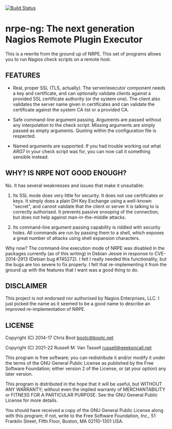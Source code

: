 [![Build Status](https://app.travis-ci.com/russellvt/nrpe-ng.svg?branch=master)](https://app.travis-ci.com/russellvt/nrpe-ng)

nrpe-ng: The next generation Nagios Remote Plugin Executor
==========================================================

This is a rewrite from the ground up of NRPE. This set of programs allows you
to run Nagios check scripts on a remote host.


FEATURES
--------

  * Real, proper SSL (TLS, actually). The server/executor component needs a key
    and certificate, and can optionally validate clients against a provided SSL
    certificate authority (or the system one). The client also validates the
    server name given in certificates and can validate the certificate against
    the system CA list or a provided CA.

  * Safe command-line argument passing. Arguments are passed without any
    interpolation to the check script. Missing arguments are simply passed as
    empty arguments. Quoting within the configuration file is respected.

  * Named arguments are supported. If you had trouble working out what $ARG7$
    in your check script was for, you can now call it something sensible
    instead.


WHY? IS NRPE NOT GOOD ENOUGH?
-----------------------------

No. It has several weaknesses and issues that make it unsuitable:

  1. Its SSL mode does very little for security. It does not use certificates
     or keys. It simply does a plain DH Key Exchange using a well-known
     "secret", and cannot validate that the client or server it is talking to
     is correctly authorised. It prevents passive snooping of the connection,
     but does not help against man-in-the-middle attacks.

  2. Its command-line argument passing capability is riddled with security
     holes. All commands are run by passing them to a shell, which exposes a
     great number of attacks using shell expansion characters.

Why now? The command-line execution mode of NRPE was disabled in the packages
currently (as of this writing) in Debian Jessie in response to CVE-2014-2913
(Debian bug #745272). I felt I really needed this functionality, but the bugs
are too severe to fix properly. I felt that re-implementing it from the ground
up with the features that I want was a good thing to do.


DISCLAIMER
----------

This project is not endorsed nor authorised by Nagios Enterprises, LLC. I just
picked the name as it seemed to be a good name to describe an improved
re-implementation of NRPE.


LICENSE
-------
Copyright (C) 2014-17  Chris Boot <bootc@bootc.net>

Copyright (C) 2021-22  Russell M. Van Tassell <russell@geekoncall.net>

This program is free software; you can redistribute it and/or
modify it under the terms of the GNU General Public License
as published by the Free Software Foundation; either version 2
of the License, or (at your option) any later version.

This program is distributed in the hope that it will be useful,
but WITHOUT ANY WARRANTY; without even the implied warranty of
MERCHANTABILITY or FITNESS FOR A PARTICULAR PURPOSE.  See the
GNU General Public License for more details.

You should have received a copy of the GNU General Public License along
with this program; if not, write to the Free Software Foundation, Inc.,
51 Franklin Street, Fifth Floor, Boston, MA 02110-1301 USA.
